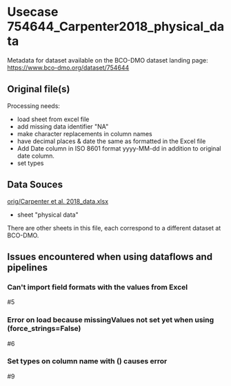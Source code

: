 # Usecase 754644_Carpenter2018_physical_data

Metadata for dataset available on the BCO-DMO dataset landing page: https://www.bco-dmo.org/dataset/754644

## Original file(s)

Processing needs:

* load sheet from excel file
* add missing data identifier "NA"
* make character replacements in column names
* have decimal places & date the same as formatted in the Excel file
* Add Date column in ISO 8601 format yyyy-MM-dd in addition to original date column.
* set types

## Data Souces

[orig/Carpenter et al. 2018_data.xlsx](orig/Carpenter%20et%20al.%202018_data.xlsx)
* sheet "physical data"

There are other sheets in this file, each correspond to a different dataset at BCO-DMO.

## Issues encountered when using dataflows and pipelines

### Can't import field formats with the values from Excel

#5

### Error on load because missingValues not set yet when using (force_strings=False)

#6

### Set types on column name with () causes error

#9
